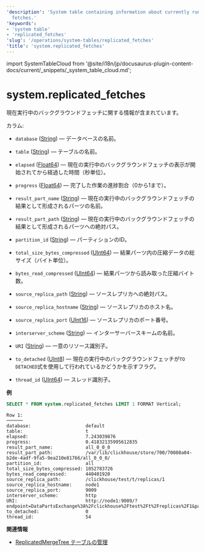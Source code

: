 ```yaml
---
'description': 'System table containing information about currently running background
  fetches.'
'keywords':
- 'system table'
- 'replicated_fetches'
'slug': '/operations/system-tables/replicated_fetches'
'title': 'system.replicated_fetches'
---
```


import SystemTableCloud from '@site/i18n/jp/docusaurus-plugin-content-docs/current/_snippets/_system_table_cloud.md';


# system.replicated_fetches

<SystemTableCloud/>

現在実行中のバックグラウンドフェッチに関する情報が含まれています。

カラム:

- `database` ([String](../../sql-reference/data-types/string.md)) — データベースの名前。

- `table` ([String](../../sql-reference/data-types/string.md)) — テーブルの名前。

- `elapsed` ([Float64](../../sql-reference/data-types/float.md)) — 現在の実行中のバックグラウンドフェッチの表示が開始されてから経過した時間（秒単位）。

- `progress` ([Float64](../../sql-reference/data-types/float.md)) — 完了した作業の進捗割合（0から1まで）。

- `result_part_name` ([String](../../sql-reference/data-types/string.md)) — 現在の実行中のバックグラウンドフェッチの結果として形成されるパーツの名前。

- `result_part_path` ([String](../../sql-reference/data-types/string.md)) — 現在の実行中のバックグラウンドフェッチの結果として形成されるパーツへの絶対パス。

- `partition_id` ([String](../../sql-reference/data-types/string.md)) — パーティションのID。

- `total_size_bytes_compressed` ([UInt64](../../sql-reference/data-types/int-uint.md)) — 結果パーツ内の圧縮データの総サイズ（バイト単位）。

- `bytes_read_compressed` ([UInt64](../../sql-reference/data-types/int-uint.md)) — 結果パーツから読み取った圧縮バイト数。

- `source_replica_path` ([String](../../sql-reference/data-types/string.md)) — ソースレプリカへの絶対パス。

- `source_replica_hostname` ([String](../../sql-reference/data-types/string.md)) — ソースレプリカのホスト名。

- `source_replica_port` ([UInt16](../../sql-reference/data-types/int-uint.md)) — ソースレプリカのポート番号。

- `interserver_scheme` ([String](../../sql-reference/data-types/string.md)) — インターサーバースキームの名前。

- `URI` ([String](../../sql-reference/data-types/string.md)) — 一意のリソース識別子。

- `to_detached` ([UInt8](../../sql-reference/data-types/int-uint.md)) — 現在の実行中のバックグラウンドフェッチが`TO DETACHED`式を使用して行われているかどうかを示すフラグ。

- `thread_id` ([UInt64](../../sql-reference/data-types/int-uint.md)) — スレッド識別子。

**例**

```sql
SELECT * FROM system.replicated_fetches LIMIT 1 FORMAT Vertical;
```

```text
Row 1:
──────
database:                    default
table:                       t
elapsed:                     7.243039876
progress:                    0.41832135995612835
result_part_name:            all_0_0_0
result_part_path:            /var/lib/clickhouse/store/700/70080a04-b2de-4adf-9fa5-9ea210e81766/all_0_0_0/
partition_id:                all
total_size_bytes_compressed: 1052783726
bytes_read_compressed:       440401920
source_replica_path:         /clickhouse/test/t/replicas/1
source_replica_hostname:     node1
source_replica_port:         9009
interserver_scheme:          http
URI:                         http://node1:9009/?endpoint=DataPartsExchange%3A%2Fclickhouse%2Ftest%2Ft%2Freplicas%2F1&part=all_0_0_0&client_protocol_version=4&compress=false
to_detached:                 0
thread_id:                   54
```

**関連情報**

- [ReplicatedMergeTree テーブルの管理](../../sql-reference/statements/system.md/#managing-replicatedmergetree-tables)
